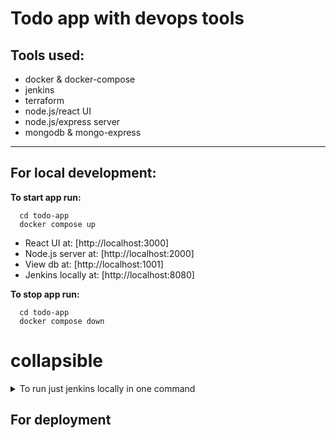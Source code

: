 # Todo app with devops tools
## Tools used:
- docker & docker-compose 
- jenkins
- terraform 
- node.js/react UI
- node.js/express server
- mongodb & mongo-express
---

## For local development:

**To start app run:**  
```
  cd todo-app
  docker compose up
```
- React UI at: [http://localhost:3000]   
- Node.js server at: [http://localhost:2000]   
- View db at: [http://localhost:1001] 
- Jenkins locally at: [http://localhost:8080]

**To stop app run:**    
```
  cd todo-app
  docker compose down
```
# collapsible
<details>
  <summary>To run just jenkins locally in one command</summary>
  ### To run jenkins docker from command (replace \ with  for windows):
  ```
  docker run --name jenkins --restart=on-failure -d \
    --network jenkins --env DOCKER_HOST=tcp://docker:2376 \
    --env DOCKER_CERT_PATH=~/Documents/cert/ \
    --publish 8080:8080 --publish 50000:50000 \
    --volume jenkins_home:/var/jenkins_home \
    --volume jenkins-certs:/certs/client:ro \
    --volume /var/run/docker.sock:/var/run/docker.sock \
    jenkins/jenkins:latest
  ```
</details>


## For deployment


